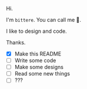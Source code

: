 Hi.

I'm `bittere`.
You can call me 🍋.

I like to design and code.

Thanks.

- [X] Make this README
- [ ] Write some code
- [ ] Make some designs
- [ ] Read some new things
- [ ] ???
